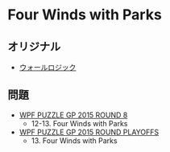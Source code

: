 # Four Winds with Parks

## オリジナル
- [ウォールロジック](fourwinds.md)

## 問題
- [WPF PUZZLE GP 2015 ROUND 8](../questions/wpfpgp2015_8.md)
	- 12-13. Four Winds with Parks
- [WPF PUZZLE GP 2015 ROUND PLAYOFFS](../questions/wpfpgp2015_po.md)
	- 13\. Four Winds with Parks
